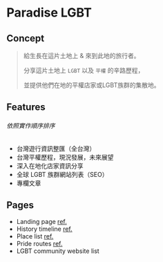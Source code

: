 # Paradise LGBT

## Concept

> 給生長在這片土地上 & 來到此地的旅行者。
>
> 
> 分享這片土地上 `LGBT` 以及 `平權` 的辛路歷程，
>
> 並提供他們在地的平權店家或LGBT族群的集散地。

## Features
###### 依照實作順序排序

* 台灣遊行資訊整匯（全台灣）
* 台灣平權歷程，現況發展，未來展望
* 深入在地化店家資訊分享
* 全球 LGBT 族群網站列表（SEO）
* 專欄文章

## Pages

* Landing page [ref.](https://bueno.co/)
* History timeline [ref.](https://www.50cinquante.be/)
* Place list [ref.](https://www.airbnb.com.tw/)
* Pride routes [ref.](https://pride.google/en-US)
* LGBT community website list

